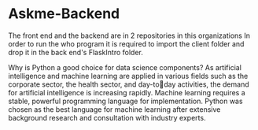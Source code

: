 # Askme-Backend
The front end and the backend are in 2 repositories in this organizations
In order to run the who program it is required to import the client folder and drop it in the back end's FlaskIntro folder.

Why is Python a good choice for data science components? As artificial intelligence and machine 
learning are applied in various fields such as the corporate sector, the health sector, and day-today activities, the demand for artificial intelligence is increasing rapidly. Machine learning 
requires a stable, powerful programming language for implementation. Python was chosen as the 
best language for machine learning after extensive background research and consultation with 
industry experts.
